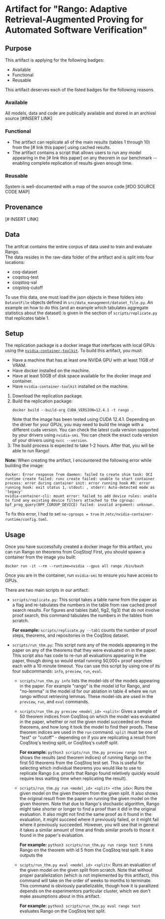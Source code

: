 # Artifact for "Rango: Adaptive Retrieval-Augmented Proving for Automated Software Verification"


## Purpose
This artifact is applying for the following badges:
- Available
- Functional
- Reusable

This artifact deserves each of the listed badges for the following reasons.

### Available
All models, data and code are publically available and stored in an archival source [#INSERT LINK]

### Functional
- The artifact can replicate all of the main results (tables 1 through 10) from the [# link this paper] using cached results. 
- The artifact contains a script that allows users to run any model appearing in the [# link this paper] on any theorem in our benchmark -- enabling complete replication of results given enough time. 

### Reusable
System is well-documented with a map of the source code [#DO SOURCE CODE MAP]

## Provenance
[# INSERT LINK]

## Data
The artifcat contains the entire corpus of data used to train and evaluate Rango.  
The data resides in the raw-data folder of the artifact and is split into four locations: 
- coq-dataset
- coqstoq-test
- coqstoq-val
- coqstoq-cutoff

To use this data, one must load the json objects  in these folders into `DatasetFile` objects defined in `src/data_management/dataset_file.py`.
An example on how to do this (and an example which tabulates aggregate statistics about the dataset) is given in the section of `scripts/replicate.py` that replicates table 1. 


## Setup
The replication package is a docker image that interfaces with local GPUs using the [`nvidia-container-toolkit`](https://docs.nvidia.com/datacenter/cloud-native/container-toolkit/latest/install-guide.html#installing-with-apt).
To build this artifact, you must: 
- Have a machine that has at least one NVIDA GPU with at least 11GB of VRAM. 
- Have docker installed on the machine. 
- Have at least 50GB of disk space available for the docker image and container. 
- Have `nvidia-container-toolkit` installed on the machine.

1. Download the replication package.
2. Build the replication package:
   ```
   docker build --build-arg CUDA_VERSION=12.4.1 -t rango .
   ```
   Note that the image has been tested using CUDA 12.4.1. 
   Depending on the driver for your GPUs, you may need to build the image 
   with a different cuda version. 
   You can check the latest cuda version supported by your drivers using `nvidia-smi`. 
   You can check the exact cuda version of your drivers using `nvcc --version`.
3. The build process is expected to take 1-2 hours. After that, you will be able to run Rango! 


**Note:** When creating the artifact, I encountered the following error while building the image:
```
docker: Error response from daemon: failed to create shim task: OCI runtime create failed: runc create failed: unable to start container process: error during container init: error running hook #0: error running hook: exit status 1, stdout: , stderr: Auto-detected mode as 'legacy'
nvidia-container-cli: mount error: failed to add device rules: unable to find any existing device filters attached to the cgroup: bpf_prog_query(BPF_CGROUP_DEVICE) failed: invalid argument: unknown.
``` 
To fix this error, I had to set `no-cgroups = true` in `/etc/nvidia-container-runtime/config.toml`.


## Usage
Once you have successfully created a docker image for this artifact, you can run Rango on theorems from CoqStoq!
First, you should spawn a container from the image you built:
```
docker run -it --rm --runtime=nvidia --gpus all rango /bin/bash
```
Once you are in the container, run `nvidia-smi` to ensure you have access to GPUs.


There are two main scripts in our artifact:
- `scripts/replicate.py`: This script takes a table name from the paper as a flag and re-tabulates the numbers in the table from 
raw cached proof search results. For figures and tables (tab1, fig2, fig3) that do not involve proof search, this command tabulates the numbers in the tables from 
scratch. 

  **For example:** ``scripts/replicate.py --tab1`` counts the number of proof steps, theorems, and repositories in the CoqStoq dataset.

- `scripts/run_thm.py`: This script runs any of the models appearing in the paper on any of the theorems that they were evaluated on in the paper. 
This script also has code to re-run all evaluations appearing in the paper, though doing so would entail running 50,000+ proof searches each with a 10 minute timeout. 
You can use this script by using one of its four subcommands: `info`, `preview`, `run`, `eval`.
  - `scripts/run_thm.py info` lists the model-ids of the models appearing in the paper. For example "rango" is the model id for Rango, and "no-lemma" is the model id for our ablation in table 4 where we run rango without retrieving lemmas. These model-ids are used in the `preview`, `run`, and `eval` commands. 

  - `scripts/run_thm.py preview <model_id> <split>`: Gives a sample of 50 theorem indices from CoqStoq on which the model was evaluated in the paper, whether or not
  the given model succeeded on those theorems, and how long it took the model to find their proofs. These theorem indices are used in the `run` command. `split` 
  must be one of "test" or "cutoff" - depending on if you are replicating a result from CoqStoq's testing split, or CoqStoq's cutoff split.  

    **For example:** `python3 scripts/run_thm.py preview rango test` shows the results (and theorem indices) of running Rango on the first 50 theorems from the CoqStoq test set. This is useful for selecting which individual theorems you would like to use to replicate Rango (i.e. proofs that Rango found reletively quickly would require less waiting time when replicating the result).

  - `scripts/run_thm.py run <model_id> <split> <thm_idx>`: Runs the given model on the given theorem from the given split. It also shows the original result 
  from the paper on running the given model on the given theorem. Note that due to Rango's stochastic algorithm, Rango might take shorter or longer to find a proof than it did in the original evaluation. It also might not find the same proof as it found in the evaluation, it might succeed where it previously failed, or it might fail where it previously succeeded. However, you will see that in general it takes a similar amount of time and finds similar proofs to those it found in the paper's evaluation. 

    **For example:** `python3 scripts/run_thm.py run rango test 5` runs Rango on the theorem with id 5 from the CoqStoq test split.
    It also outputs the 
  
  - `scipts/run_thm.py eval <model_id> <split>`: Runs an evaluation of the given model on the given split from scratch. Note that without proper parallelization (which is not implemented by this artifact), this command will take on the order of weeks to months to terminate. This command is obviously parallelizable, though how it is parallized depends on the experimentors particular cluster, which we don't make assumptions about in this artifact. 

    **For example:** `python3 scripts/run_thm.py eval rango test` evaluates Rango on the CoqStoq test split.

